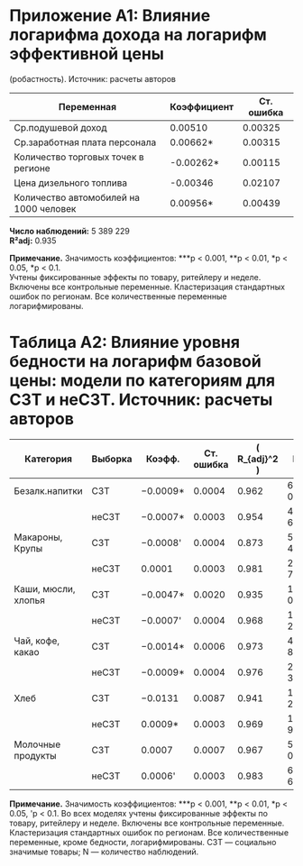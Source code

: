 # Приложение А1: Влияние логарифма дохода на логарифм эффективной цены  
(робастность). Источник: расчеты авторов  

| Переменная    | Коэффициент  | Ст. ошибка |
|---------------|--------------|------------|
| Ср.подушевой доход    | 0.00510   | 0.00325   |
| Ср.заработная плата персонала    | 0.00662*    | 0.00315   |
| Количество торговых точек в регионе    | -0.00262*    | 0.00115   |
| Цена дизельного топлива    | -0.00346    | 0.02107   |
| Количество автомобилей на 1000 человек | 0.00956*    | 0.00439   |

**Число наблюдений:** 5 389 229  
**R²adj:** 0.935  

**Примечание.** Значимость коэффициентов: ***p < 0.001, **p < 0.01, *p < 0.05, *p < 0.1.  
Учтены фиксированные эффекты по товару, ритейлеру и неделе. Включены все контрольные переменные. Кластеризация стандартных ошибок по регионам. Все количественные переменные логарифмированы.

# Таблица А2: Влияние уровня бедности на логарифм **базовой цены:** модели по категориям для СЗТ и неСЗТ. Источник: расчеты авторов

| Категория    | Выборка  | Коэфф. | Ст. ошибка | \( R_{adj}^2 \) | N |
|--------------|----------|---------|------------|-----------------|----|
| Безалк.напитки    | СЗТ    | −0.0009*    | 0.0004   | 0.962    | 66 089    |
|    | неСЗТ    | −0.0007*    | 0.0003   | 0.954    | 481 699    |
| Макароны, Крупы    | СЗТ    | −0.0008'    | 0.0004   | 0.873    | 52 438    |
|    | неСЗТ    | 0.0001    | 0.0003   | 0.981    | 288 733    |
| Каши, мюсли, хлопья    | СЗТ    | −0.0047*    | 0.0020   | 0.935    | 1 057    |
|    | неСЗТ    | −0.0007'    | 0.0004   | 0.968    | 151 258    |
| Чай, кофе, какао    | СЗТ    | −0.0014*    | 0.0006   | 0.973    | 41 880    |
|    | неСЗТ    | −0.0009*    | 0.0004   | 0.976    | 268 397    |
| Хлеб    | СЗТ    | −0.0131    | 0.0087   | 0.941    | 1 247    |
|    | неСЗТ    | 0.0009*    | 0.0003   | 0.969    | 152 923    |
| Молочные продукты    | СЗТ    | 0.0007    | 0.0007   | 0.967    | 57 029    |
|    | неСЗТ    | 0.0006'    | 0.0003   | 0.983    | 642 690    |

**Примечание.** Значимость коэффициентов: ***p < 0.001, **p < 0.01, *p < 0.05, 'p < 0.1. Во всех моделях учтены фиксированные эффекты по товару, ритейлеру и неделе. Включены все контрольные переменные. Кластеризация стандартных ошибок по регионам. Все количественные переменные, кроме бедности, логарифмированы. СЗТ — социально значимые товары; N — количество наблюдений.
